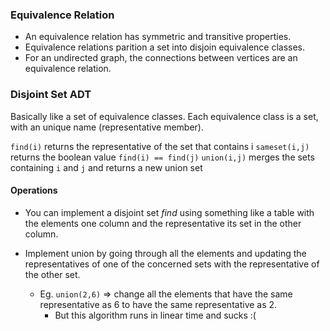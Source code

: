 ### Equivalence Relation 
- An equivalence relation has symmetric and transitive properties. 
- Equivalence relations parition a set into disjoin equivalence classes. 
- For an undirected graph, the connections between vertices are an equivalence relation. 

### Disjoint Set ADT
Basically like a set of equivalence classes. Each equivalence class is a set, with an unique name (representative member). 

`find(i)` returns the representative of the set that contains i
`sameset(i,j)` returns the boolean value `find(i) == find(j)`
`union(i,j)` merges the sets containing `i` and `j` and returns a new union set

#### Operations
- You can implement a disjoint set *find* using something like a table with the elements one column and the representative its set in the other column. 

- Implement union by going through all the elements and updating the representatives of one of the concerned sets with the representative of the other set. 
	- Eg. `union(2,6)` => change all the elements that have the same representative as 6 to have the same representative as 2.  
		- But this algorithm runs in linear time and sucks :(

